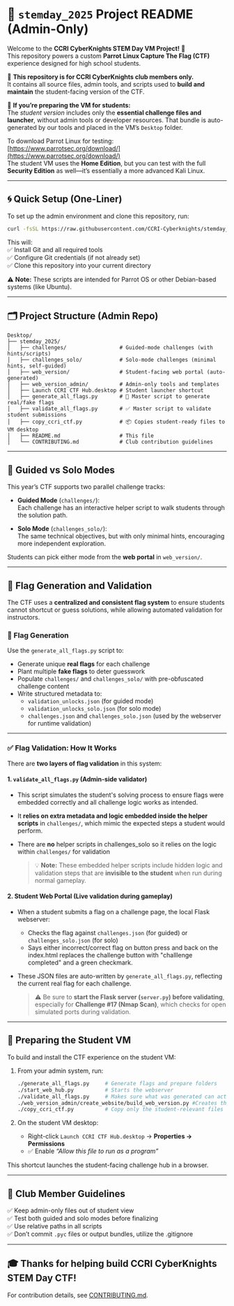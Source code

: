 # 🌟 `stemday_2025` Project README (Admin-Only)

Welcome to the **CCRI CyberKnights STEM Day VM Project!** 🎉  
This repository powers a custom **Parrot Linux Capture The Flag (CTF)** experience designed for high school students.

👥 **This repository is for CCRI CyberKnights club members only.**  
It contains all source files, admin tools, and scripts used to **build and maintain** the student-facing version of the CTF.

📝 **If you’re preparing the VM for students:**  
The *student version* includes only the **essential challenge files and launcher**, without admin tools or developer resources. That bundle is auto-generated by our tools and placed in the VM’s `Desktop` folder.

To download Parrot Linux for testing: [https://www.parrotsec.org/download/](https://www.parrotsec.org/download/)  
The student VM uses the **Home Edition**, but you can test with the full **Security Edition** as well—it’s essentially a more advanced Kali Linux.

---

## 🌀 Quick Setup (One-Liner)

To set up the admin environment and clone this repository, run:

```bash
curl -fsSL https://raw.githubusercontent.com/CCRI-Cyberknights/stemday_2025/main/setup_contributor.py | python3 -
```

This will:  
✅ Install Git and all required tools  
✅ Configure Git credentials (if not already set)  
✅ Clone this repository into your current directory

⚠️ **Note:** These scripts are intended for Parrot OS or other Debian-based systems (like Ubuntu).

---

## 🗂️ Project Structure (Admin Repo)

```
Desktop/
├── stemday_2025/
│   ├── challenges/                 # Guided-mode challenges (with hints/scripts)
│   ├── challenges_solo/            # Solo-mode challenges (minimal hints, self-guided)
│   ├── web_version/                # Student-facing web portal (auto-generated)
│   ├── web_version_admin/          # Admin-only tools and templates
│   ├── Launch CCRI CTF Hub.desktop # Student launcher shortcut
│   ├── generate_all_flags.py       # 🔐 Master script to generate real/fake flags
│   ├── validate_all_flags.py       # ✅ Master script to validate student submissions
│   ├── copy_ccri_ctf.py            # 📦 Copies student-ready files to VM desktop
│   ├── README.md                   # This file
│   └── CONTRIBUTING.md             # Club contribution guidelines
```

---

## 🧭 Guided vs Solo Modes

This year’s CTF supports two parallel challenge tracks:

- **Guided Mode** (`challenges/`):  
  Each challenge has an interactive helper script to walk students through the solution path.

- **Solo Mode** (`challenges_solo/`):  
  The same technical objectives, but with only minimal hints, encouraging more independent exploration.

Students can pick either mode from the **web portal** in `web_version/`.

---

## 🚩 Flag Generation and Validation

The CTF uses a **centralized and consistent flag system** to ensure students cannot shortcut or guess solutions, while allowing automated validation for instructors.

### 🔨 Flag Generation

Use the `generate_all_flags.py` script to:

- Generate unique **real flags** for each challenge
- Plant multiple **fake flags** to deter guesswork
- Populate `challenges/` and `challenges_solo/` with pre-obfuscated challenge content
- Write structured metadata to:
  - `validation_unlocks.json` (for guided mode)
  - `validation_unlocks_solo.json` (for solo mode)
  - `challenges.json` and `challenges_solo.json` (used by the webserver for runtime validation)

---

### ✅ Flag Validation: How It Works

There are **two layers of flag validation** in this system:

#### 1. `validate_all_flags.py` (Admin-side validator)
- This script simulates the student's solving process to ensure flags were embedded correctly and all challenge logic works as intended.
- It **relies on extra metadata and logic embedded inside the helper scripts** in `challenges/`, which mimic the expected steps a student would perform.
- There are **no** helper scripts in challenges_solo so it relies on the logic within `challenges/` for validation

  > 💡 **Note:** These embedded helper scripts include hidden logic and validation steps that are **invisible to the student** when run during normal gameplay.

#### 2. Student Web Portal (Live validation during gameplay)
- When a student submits a flag on a challenge page, the local Flask webserver:
  - Checks the flag against `challenges.json` (for guided) or `challenges_solo.json` (for solo)
  - Says either incorrect/correct flag on button press and back on the index.html replaces the challenge button with "challlenge completed" and a green checkmark.
- These JSON files are auto-written by `generate_all_flags.py`, reflecting the current real flag for each challenge.

  > ⚠️ Be sure to **start the Flask server (`server.py`) before validating**, especially for **Challenge #17 (Nmap Scan)**, which checks for open simulated ports during validation.

---

## 🚀 Preparing the Student VM

To build and install the CTF experience on the student VM:

1. From your admin system, run:

   ```bash
   ./generate_all_flags.py     # Generate flags and prepare folders
   ./start_web_hub.py          # Starts the webserver
   ./validate_all_flags.py     # Makes sure what was generated can actually be used to unlock/decrypt/unzip the various files necessary to retrieve the flag and that the flag is correct
   ./web_version_admin/create_website/build_web_version.py #Creates the obfusicated .jsons and .pycs for the student experience
   ./copy_ccri_ctf.py          # Copy only the student-relevant files
   ```

2. On the student VM desktop:

   - Right-click `Launch CCRI CTF Hub.desktop` → **Properties → Permissions**
   - ✅ Enable *“Allow this file to run as a program”*

This shortcut launches the student-facing challenge hub in a browser.

---

## 🙌 Club Member Guidelines

✅ Keep admin-only files out of student view  
✅ Test both guided and solo modes before finalizing  
✅ Use relative paths in all scripts  
✅ Don’t commit `.pyc` files or output bundles, utilize the .gitignore

---

## 🎓 Thanks for helping build CCRI CyberKnights STEM Day CTF!

For contribution details, see [CONTRIBUTING.md](CONTRIBUTING.md).
